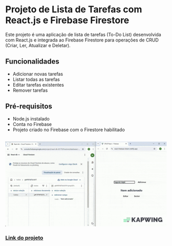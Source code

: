 # Projeto de Lista de Tarefas com React.js e Firebase Firestore

Este projeto é uma aplicação de lista de tarefas (To-Do List) desenvolvida com React.js e integrada ao Firebase Firestore para operações de CRUD (Criar, Ler, Atualizar e Deletar).

## Funcionalidades

- Adicionar novas tarefas
- Listar todas as tarefas
- Editar tarefas existentes
- Remover tarefas

## Pré-requisitos

- Node.js instalado
- Conta no Firebase
- Projeto criado no Firebase com o Firestore habilitado<br>
##

<img title="captura de tela" src="./src/assets/captura_de_tela_gif.gif/">

### [Link do projeto](https://react-firebase-listem.netlify.app/)
